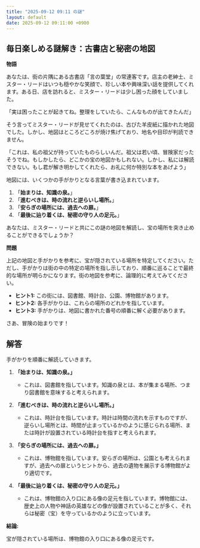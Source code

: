 ```yaml
---
title: "2025-09-12 09:11 の謎"
layout: default
date: 2025-09-12 09:11:00 +0900
---
```

## 毎日楽しめる謎解き：古書店と秘密の地図

**物語**

あなたは、街の片隅にある古書店「言の葉堂」の常連客です。店主の老紳士、ミスター・リードはいつも穏やかな笑顔で、珍しい本や興味深い話を提供してくれます。ある日、店を訪れると、ミスター・リードは少し困った顔をしていました。

「実は困ったことが起きてね。整理をしていたら、こんなものが出てきたんだ」

そう言ってミスター・リードが見せてくれたのは、古びた羊皮紙に描かれた地図でした。しかし、地図はところどころが焼け焦げており、地名や目印が判読できません。

「これは、私の祖父が持っていたものらしいんだ。祖父は若い頃、冒険家だったそうでね。もしかしたら、どこかの宝の地図かもしれない。しかし、私には解読できない。もし君が解き明かしてくれたら、お礼に何か特別な本をあげよう」

地図には、いくつかの手がかりとなる言葉が書き込まれています。

1.  「**始まりは、知識の泉。**」
2.  「**進むべきは、時の流れと逆らいし場所。**」
3.  「**安らぎの場所には、過去への扉。**」
4.  「**最後に辿り着くは、秘密の守り人の足元。**」

あなたは、ミスター・リードと共にこの謎の地図を解読し、宝の場所を突き止めることができるでしょうか？

**問題**

上記の地図と手がかりを参考に、宝が隠されている場所を特定してください。ただし、手がかりは街の中の特定の場所を指し示しており、順番に巡ることで最終的な場所が明らかになります。街の地図を参考に、論理的に考えてみてください。

*   **ヒント1:** この街には、図書館、時計台、公園、博物館があります。
*   **ヒント2:** 各手がかりは、これらの場所のどれかを指しています。
*   **ヒント3:** 手がかりは、地図に書かれた番号の順番に解く必要があります。

さあ、冒険の始まりです！

## 解答

手がかりを順番に解読していきます。

1.  **「始まりは、知識の泉。」**
    *   これは、図書館を指しています。知識の泉とは、本が集まる場所、つまり図書館を意味すると考えられます。

2.  **「進むべきは、時の流れと逆らいし場所。」**
    *   これは、時計台を指しています。時計は時間の流れを示すものですが、逆らいし場所とは、時間が止まっているかのように感じられる場所、または時計が設置されている時計台を指すと考えられます。

3.  **「安らぎの場所には、過去への扉。」**
    *   これは、博物館を指しています。安らぎの場所は、公園とも考えられますが、過去への扉というヒントから、過去の遺物を展示する博物館がより適切です。

4.  **「最後に辿り着くは、秘密の守り人の足元。」**
    *   これは、博物館の入り口にある像の足元を指しています。博物館には、歴史上の人物や神話の英雄などの像が設置されていることが多く、それらは秘密（宝）を守っているかのように立っています。

**結論:**

宝が隠されている場所は、博物館の入り口にある像の足元です。
